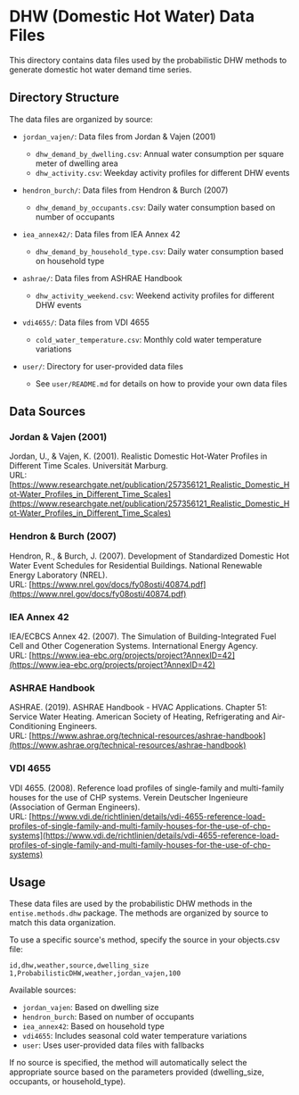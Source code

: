 # DHW (Domestic Hot Water) Data Files

This directory contains data files used by the probabilistic DHW methods to generate domestic hot water demand time series.

## Directory Structure

The data files are organized by source:

- `jordan_vajen/`: Data files from Jordan & Vajen (2001)
  - `dhw_demand_by_dwelling.csv`: Annual water consumption per square meter of dwelling area
  - `dhw_activity.csv`: Weekday activity profiles for different DHW events

- `hendron_burch/`: Data files from Hendron & Burch (2007)
  - `dhw_demand_by_occupants.csv`: Daily water consumption based on number of occupants

- `iea_annex42/`: Data files from IEA Annex 42
  - `dhw_demand_by_household_type.csv`: Daily water consumption based on household type

- `ashrae/`: Data files from ASHRAE Handbook
  - `dhw_activity_weekend.csv`: Weekend activity profiles for different DHW events

- `vdi4655/`: Data files from VDI 4655
  - `cold_water_temperature.csv`: Monthly cold water temperature variations

- `user/`: Directory for user-provided data files
  - See `user/README.md` for details on how to provide your own data files

## Data Sources

### Jordan & Vajen (2001)
Jordan, U., & Vajen, K. (2001). Realistic Domestic Hot-Water Profiles in Different Time Scales. Universität Marburg.  
URL: [https://www.researchgate.net/publication/257356121_Realistic_Domestic_Hot-Water_Profiles_in_Different_Time_Scales](https://www.researchgate.net/publication/257356121_Realistic_Domestic_Hot-Water_Profiles_in_Different_Time_Scales)

### Hendron & Burch (2007)
Hendron, R., & Burch, J. (2007). Development of Standardized Domestic Hot Water Event Schedules for Residential Buildings. National Renewable Energy Laboratory (NREL).  
URL: [https://www.nrel.gov/docs/fy08osti/40874.pdf](https://www.nrel.gov/docs/fy08osti/40874.pdf)

### IEA Annex 42
IEA/ECBCS Annex 42. (2007). The Simulation of Building-Integrated Fuel Cell and Other Cogeneration Systems. International Energy Agency.  
URL: [https://www.iea-ebc.org/projects/project?AnnexID=42](https://www.iea-ebc.org/projects/project?AnnexID=42)

### ASHRAE Handbook
ASHRAE. (2019). ASHRAE Handbook - HVAC Applications. Chapter 51: Service Water Heating. American Society of Heating, Refrigerating and Air-Conditioning Engineers.  
URL: [https://www.ashrae.org/technical-resources/ashrae-handbook](https://www.ashrae.org/technical-resources/ashrae-handbook)

### VDI 4655
VDI 4655. (2008). Reference load profiles of single-family and multi-family houses for the use of CHP systems. Verein Deutscher Ingenieure (Association of German Engineers).  
URL: [https://www.vdi.de/richtlinien/details/vdi-4655-reference-load-profiles-of-single-family-and-multi-family-houses-for-the-use-of-chp-systems](https://www.vdi.de/richtlinien/details/vdi-4655-reference-load-profiles-of-single-family-and-multi-family-houses-for-the-use-of-chp-systems)

## Usage

These data files are used by the probabilistic DHW methods in the `entise.methods.dhw` package. The methods are organized by source to match this data organization.

To use a specific source's method, specify the source in your objects.csv file:

```csv
id,dhw,weather,source,dwelling_size
1,ProbabilisticDHW,weather,jordan_vajen,100
```

Available sources:
- `jordan_vajen`: Based on dwelling size
- `hendron_burch`: Based on number of occupants
- `iea_annex42`: Based on household type
- `vdi4655`: Includes seasonal cold water temperature variations
- `user`: Uses user-provided data files with fallbacks

If no source is specified, the method will automatically select the appropriate source based on the parameters provided (dwelling_size, occupants, or household_type).
